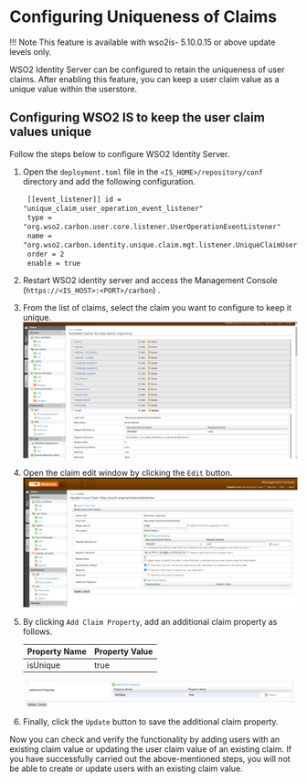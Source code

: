 # Configuring Uniqueness of Claims

!!! Note
    This feature is available with wso2is- 5.10.0.15 or above update levels only.

WSO2 Identity Server can be configured to retain the uniqueness of user claims.
After enabling this feature, you can keep a user claim value as a unique value within the userstore.

## Configuring WSO2 IS to keep the user claim values unique

Follow the steps below to configure WSO2 Identity Server.

1.	Open the `deployment.toml` file in the `<IS_HOME>/repository/conf` directory and add the following configuration.
      
      ```
       [[event_listener]] id = "unique_claim_user_operation_event_listener" 
       type = "org.wso2.carbon.user.core.listener.UserOperationEventListener"
       name = "org.wso2.carbon.identity.unique.claim.mgt.listener.UniqueClaimUserOperationEventListener" 
       order = 2 
       enable = true
      ```
2.	Restart WSO2 identity server and access the Management Console (`https://<IS_HOST>:<PORT>/carbon`) .

3.  From the list of claims, select the claim you want to configure to keep it unique.
    ![select-claim-from-list](../assets/img/learn/multi-attribute-login/select-claim-from-list.png)

4. Open the claim edit window by clicking the `Edit` button.
   ![claim-edite-window](../assets/img/learn/multi-attribute-login/claim-edite-window.png)

5. By clicking `Add Claim Property`, add an additional claim property as follows.
   <table>
   <thead>
   <tr class="header">
   <th>Property Name</th>
   <th>Property Value</th>
   </tr>
   </thead>
   <tbody>
   <tr class="odd">
   <td>isUnique</td>
   <td>true</td>
   </tr>
   </tbody>
   </table>

   ![additional-claim-properties](../assets/img/learn/multi-attribute-login/additional-claim-properties.png)

6. Finally, click the `Update` button to save the additional claim property.

Now you can check and verify the functionality by adding users with an existing claim value or updating the user claim value of an existing claim.
If you have successfully carried out the above-mentioned steps, you will not be able to create or update users with an existing claim value.
